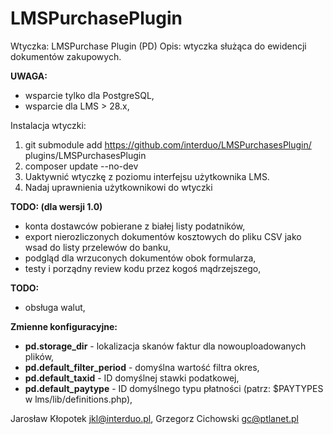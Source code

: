 # LMSPurchasePlugin 

Wtyczka: LMSPurchase Plugin (PD)
Opis: wtyczka służąca do ewidencji dokumentów zakupowych.

**UWAGA:**
- wsparcie tylko dla PostgreSQL,
- wsparcie dla LMS > 28.x,

Instalacja wtyczki:
1. git submodule add https://github.com/interduo/LMSPurchasesPlugin/ plugins/LMSPurchasesPlugin
2. composer update --no-dev
3. Uaktywnić wtyczkę z poziomu interfejsu użytkownika LMS.
4. Nadaj uprawnienia użytkownikowi do wtyczki

**TODO: (dla wersji 1.0)**
- konta dostawców pobierane z białej listy podatników,
- export nierozliczonych dokumentów kosztowych do pliku CSV jako wsad do listy przelewów do banku,
- podgląd dla wrzuconych dokumentów obok formularza,
- testy i porządny review kodu przez kogoś mądrzejszego,

**TODO:**
- obsługa walut,

**Zmienne konfiguracyjne:**
- **pd.storage_dir** - lokalizacja skanów faktur dla nowouploadowanych plików,
- **pd.default_filter_period** - domyślna wartość filtra okres,
- **pd.default_taxid** - ID domyślnej stawki podatkowej,
- **pd.default_paytype** - ID domyślnego typu płatności (patrz: $PAYTYPES w lms/lib/definitions.php),

Jarosław Kłopotek <jkl@interduo.pl>,
Grzegorz Cichowski <gc@ptlanet.pl>
